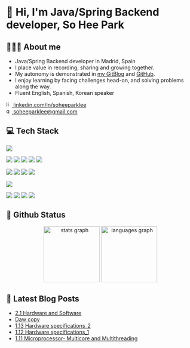
# 👋 Hi, I'm Java/Spring Backend developer, So Hee Park

## 👩🏻‍💻 About me 

- Java/Spring Backend developer in Madrid, Spain
- I place value in recording, sharing and growing together.
- My autonomy is demonstrated in [my GitBlog](https://soheeparklee.github.io/) and [GitHub](https://github.com/soheeparklee).
- I enjoy learning by facing challenges head-on, and solving problems along the way.
- Fluent English, Spanish, Korean speaker

<a href="https://www.linkedin.com/in/soheeparkee/">
    <img src="https://raw.githubusercontent.com/maurodesouza/profile-readme-generator/master/src/assets/icons/social/linkedin/default.svg" width="15" height="15" alt="linkedin logo" /> linkedin.com/in/soheeparklee
</a>
<br>
<a href="mailto:soheeparklee@gmail.com">
    <img src="https://raw.githubusercontent.com/maurodesouza/profile-readme-generator/master/src/assets/icons/social/gmail/default.svg" width="15" height="15" alt="gmail logo" /> soheeparklee@gmail.com
</a>

<br> 

## :computer: Tech Stack

<img src="https://img.shields.io/badge/java-007396?style=for-the-badge&logo=java&logoColor=white"/>

<img src="https://img.shields.io/badge/spring-6DB33F?style=for-the-badge&logo=spring&logoColor=white"/> <img src="https://img.shields.io/badge/spring boot-6DB33F?style=for-the-badge&logo=springboot&logoColor=white"/> <img src="https://img.shields.io/badge/spring security-6DB33F?style=for-the-badge&logo=springsecurity&logoColor=white"/> <img src="https://img.shields.io/badge/swagger-85EA2D?style=for-the-badge&logo=swagger&logoColor=white"/> <img src="https://img.shields.io/badge/gradle-02303A?style=for-the-badge&logo=gradle&logoColor=white"/>

<img src="https://img.shields.io/badge/intellij idea-000000?style=for-the-badge&logo=intellijidea&logoColor=white"/> <img src="https://img.shields.io/badge/git-F05032?style=for-the-badge&logo=git&logoColor=white"/> <img src="https://img.shields.io/badge/github-181717?style=for-the-badge&logo=github&logoColor=white"/> <img src="https://img.shields.io/badge/github actions-2088FF?style=for-the-badge&logo=githubactions&logoColor=white"/>

<img src="https://img.shields.io/badge/mysql-4479A1?style=for-the-badge&logo=mysql&logoColor=white"/>

<img src="https://img.shields.io/badge/amazon web services-232F3E?style=for-the-badge&logo=amazonwebservices&logoColor=white"/>  <img src="https://img.shields.io/badge/amazon ec2-FF9900?style=for-the-badge&logo=amazonec2&logoColor=white"/> <img src="https://img.shields.io/badge/amazon s3-569A31?style=for-the-badge&logo=amazons3&logoColor=white"/> <img src="https://img.shields.io/badge/nginx-009639?style=for-the-badge&logo=nginx&logoColor=white"/>

## :wrench: Github Status

<div align="center">
  <img src="https://github-readme-stats.vercel.app/api?username=soheeparklee&hide_title=false&hide_rank=false&show_icons=true&include_all_commits=true&count_private=true&disable_animations=false&theme=default&locale=en&hide_border=false&order=1" height="150" alt="stats graph"  />
  <img src="https://github-readme-stats.vercel.app/api/top-langs?username=soheeparklee&locale=en&hide_title=false&layout=compact&card_width=320&langs_count=5&theme=default&hide_border=false&order=2" height="150" alt="languages graph"  />
</div>

## 📝 Latest Blog Posts
<!-- BLOG-POST-LIST:START -->
- [2.1 Hardware and Software](https://soheeparklee.github.io/posts/DAW-system-2-1-HWSW/)
- [Daw copy](https://soheeparklee.github.io/posts/DAW-copy/)
- [1.13 Hardware specifications_2](https://soheeparklee.github.io/posts/DAW-hardware2/)
- [1.12 Hardware specifications_1](https://soheeparklee.github.io/posts/DAW-system-hardware/)
- [1.11 Microprocessor- Multicore and Multithreading](https://soheeparklee.github.io/posts/DAW-system-multicore/)
<!-- BLOG-POST-LIST:END -->

